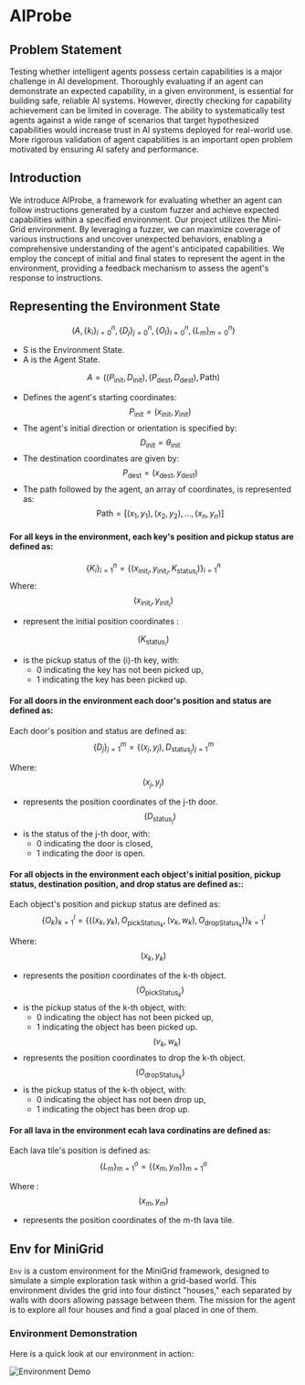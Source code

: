 # AIProbe
## Problem Statement
Testing whether intelligent agents possess certain capabilities is a major challenge in AI development. Thoroughly evaluating if an agent can demonstrate an expected capability, in a given environment, is essential for building safe, reliable AI systems. However, directly checking for capability achievement can be limited in coverage. The ability to systematically test agents against a wide range of scenarios that target hypothesized capabilities would increase trust in AI systems deployed for real-world use. More rigorous validation of agent capabilities is an important open problem motivated by ensuring AI safety and performance.

## Introduction
We introduce AIProbe, a framework for evaluating whether an agent can follow instructions generated by a custom fuzzer and achieve expected capabilities within a specified environment. Our project utilizes the Mini-Grid environment. By leveraging a fuzzer, we can maximize coverage of various instructions and uncover unexpected behaviors, enabling a comprehensive understanding of the agent's anticipated capabilities. We employ the concept of initial and final states to represent the agent in the environment, providing a feedback mechanism to assess the agent's response to instructions.

## Representing the Environment State 

$$(A,\{k_i\}_{i=0}^{n}, \{D_j\}_{j=0}^{n},\{O_l\}_{l=0}^{n},\{L_m\}_{m=0}^{n})$$

- S is the Environment State.
- A is the Agent State.

$$A = ((P_{\text{init}}, D_{\text{init}}), (P_{\text{dest}}, D_{\text{dest}}), \text{Path})$$

- Defines the agent's starting coordinates: $$P_{\text{init}} = (x_{\text{init}}, y_{\text{init}})$$
- The agent's initial direction or orientation is specified by: $$D_{\text{init}} = \theta_{\text{init}}$$
- The destination coordinates are given by: $$P_{\text{dest}} = (x_{\text{dest}}, y_{\text{dest}})$$
- The path followed by the agent, an array of coordinates, is represented as: $$\text{Path} = [(x_1, y_1), (x_2, y_2), \ldots, (x_n, y_n)]$$

#### For all keys in the environment, each key's position and pickup status are defined as:
$$\{K_i\}_{i=1}^{n} = \{(x_{\text{init}_i}, y_{\text{init}_i}, K_{\text{status}_i})\}_{i=1}^{n} $$
Where:
$$(x_{\text{init}_i}, y_{\text{init}_i})$$
- represent the initial position coordinates : 

$$(K_{\text{status}_i})$$ 
- is the pickup status of the \(i\)-th key, with:
  - 0 indicating the key has not been picked up,
  - 1 indicating the key has been picked up.

#### For all doors in the environment each door's position and status are defined as:
Each door's position and status are defined as:
$$\{{D_j\}_{j=1}^{m} = \{(x_{j}, y_{j}), D_{\text{status}_j})}_{j=1}^{m}$$

Where:
$$(x_{j}, y_{j})$$
- represents the position coordinates of the j-th door.
 $$(D_{\text{status}_j})$$
- is the status of the j-th door, with:
  - 0 indicating the door is closed,
  - 1 indicating the door is open.

#### For all objects in the environment each object's initial position, pickup status, destination position, and drop status are defined as::
Each object's position and pickup status are defined as:
$$ \{O_k\}_{k=1}^{l} = \{((x_{k}, y_{k}), O_{\text{pickStatus}_k},(v_{k}, w_{k}),O_{\text{dropStatus}_k} )\}_{k=1}^{l} $$

Where:
$$(x_{k}, y_{k}) $$
- represents the position coordinates of the k-th object.
$$(O_{\text{pickStatus}_k})$$ 
- is the pickup status of the k-th object, with:
  - 0 indicating the object has not been picked up,
  - 1 indicating the object has been picked up.
$$(v_{k}, w_{k}) $$
- represents the position coordinates to drop the k-th object.
$$(O_{\text{dropStatus}_k})$$ 
- is the pickup status of the k-th object, with:
  - 0 indicating the object has not been drop up,
  - 1 indicating the object has been drop up.

#### For all lava in the environment ecah  lava cordinatins are defined as:
Each lava tile's position is defined as:
$$\{L_m\}_{m=1}^{o} = \{(x_{m}, y_{m})\}_{m=1}^{o}$$

Where :
$$(x_{m}, y_{m})$$
- represents the position coordinates of the m-th lava tile.

## Env for MiniGrid

`Env` is a custom environment for the MiniGrid framework, designed to simulate a simple exploration task within a grid-based world. This environment divides the grid into four distinct "houses," each separated by walls with doors allowing passage between them. The mission for the agent is to explore all four houses and find a goal placed in one of them.

### Environment Demonstration

Here is a quick look at our environment in action:

![Environment Demo](Demo.gif)
